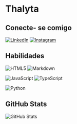 # Thalyta

## Conecte- se comigo 

[![LinkedIn](https://img.shields.io/badge/LinkedIn-000?style=for-the-badge&logo=linkedin&logoColor=0E76A8)](https://www.linkedin.com/in/thalyta-nunes-maciel/) 
[![Instagram](https://img.shields.io/badge/Instagram-000?style=for-the-badge&logo=instagram)](https://www.instagram.com/thalytamaciel/)


## Habilidades 

![HTML5](https://img.shields.io/badge/HTML5-000?style=for-the-badge&logo=html5) ![Markdown](https://img.shields.io/badge/Markdown-000?style=for-the-badge&logo=markdown) 

![JavaScript](https://img.shields.io/badge/JavaScript-000?style=for-the-badge&logo=javascript)
![TypeScript](https://img.shields.io/badge/TypeScript-000?style=for-the-badge&logo=typescript)

![Python](https://img.shields.io/badge/Python-000?style=for-the-badge&logo=python)

## GitHub Stats

![GitHub Stats](https://github-readme-stats.vercel.app/api?username=Thalyta&theme=transparent&bg_color=002&border_color=30A3DC&show_icons=true&icon_color=30A3DC&title_color=E94D5F&text_color=FFF)
